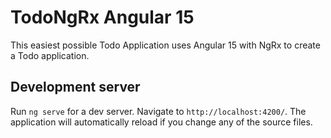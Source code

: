 # TodoNgRx Angular 15

This easiest possible Todo Application uses Angular 15 with NgRx to create a Todo application.

## Development server

Run `ng serve` for a dev server. Navigate to `http://localhost:4200/`. The application will automatically reload if you change any of the source files.